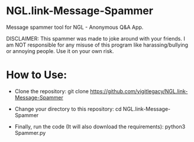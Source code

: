 # NGL.link-Message-Spammer
Message spammer tool for NGL - Anonymous Q&amp;A App. 

DISCLAIMER: This spammer was made to joke around with your friends. I am NOT responsible for any misuse of this program like harassing/bullying or annoying people. Use it on your own risk.

# How to Use:
- Clone the repository:
git clone https://github.com/yigitlegacy/NGL.link-Message-Spammer

- Change your directory to this repository:
cd NGL.link-Message-Spammer

- Finally, run the code (It will also download the requirements):
python3 Spammer.py
